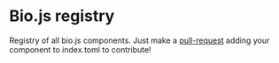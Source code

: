 Bio.js registry
========

Registry of all bio.js components. Just make a [pull-request](https://github.com/biojs/registry/edit/master/index.toml) adding your component to index.toml to contribute!
